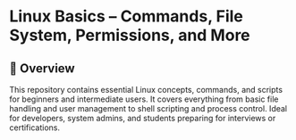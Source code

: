 # Linux Basics – Commands, File System, Permissions, and More

## 📌 Overview

This repository contains essential Linux concepts, commands, and scripts for beginners and intermediate users. It covers everything from basic file handling and user management to shell scripting and process control. Ideal for developers, system admins, and students preparing for interviews or certifications.
